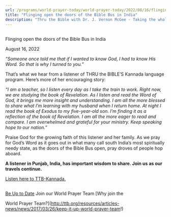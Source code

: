 ```yaml
---
url: /programs/world-prayer-today/world-prayer-today/2022/08/16/flinging-open-the-doors-of-the-bible-bus-in-india
title: "Flinging open the doors of the Bible Bus in India"
description: "Thru the Bible with Dr. J. Vernon McGee - Taking the whole Word to the whole world"
---
```







## 
 Flinging open the doors of the Bible Bus in India


August 16, 2022




*“Someone once told me that if I wanted to know God, I had to know His Word. So that is why I turned to you.”*

That’s what we hear from a listener of THRU the BIBLE’S Kannada language program. Here’s more of her encouraging story:

*“I am a teacher, so I listen every day as I take the train to work. Right now, we are studying the book of Revelation. As I listen and read the Word of God, it brings me more insight and understanding. I am all the more blessed to share what I’m learning with my husband when I return home. At night I read the book of Exodus to my five-year-old son. I’m finding it as a reflection of the book of Revelation. I am all the more eager to read and compare. I am overwhelmed and grateful for your ministry. Keep speaking hope to our nation.”* 

Praise God for the growing faith of this listener and her family. As we pray for God’s Word as it goes out in what many call south India’s most spiritually needy state, as the doors of the Bible Bus open, pray droves of people hop aboard. 

**A listener in Punjab, India, has important wisdom to share. Join us as our travels continue.**

[Listen here to TTB-Kannada.](https://ttb.twr.org/home/day,0425/language,KAN)







## 




[Be Up to Date](http://feeds.feedburner.com/WorldPrayerToday "World Prayer Today RSS Feed")
Join our World Prayer Team
[Why join the  

World Prayer Team?](http://ttb.org/resources/articles-news/news/2017/03/26/keep-it-up-world-prayer-team!)




